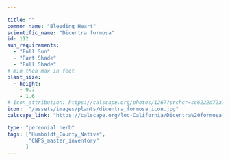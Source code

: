 ```yaml
---
 
title: ""
common_name: "Bleeding Heart"
scientific_name: "Dicentra formosa"
id: 112
sun_requirements:
  - "Full Sun"
  - "Part Shade"
  - "Full Shade"
# min then max in feet
plant_size:
  - height: 
    - 0.7
    - 1.6
# icon_attribution: https://calscape.org/photos/1267?srchcr=sc6222d72a15658 
icon:  "/assets/images/plants/dicentra_formosa_icon.jpg"
calscape_link: "https://calscape.org/loc-California/Dicentra%20formosa(%20)"

type: "perennial herb"
tags: ["Humboldt_County_Native",
       "CNPS_master_inventory"
      ]
---
```



